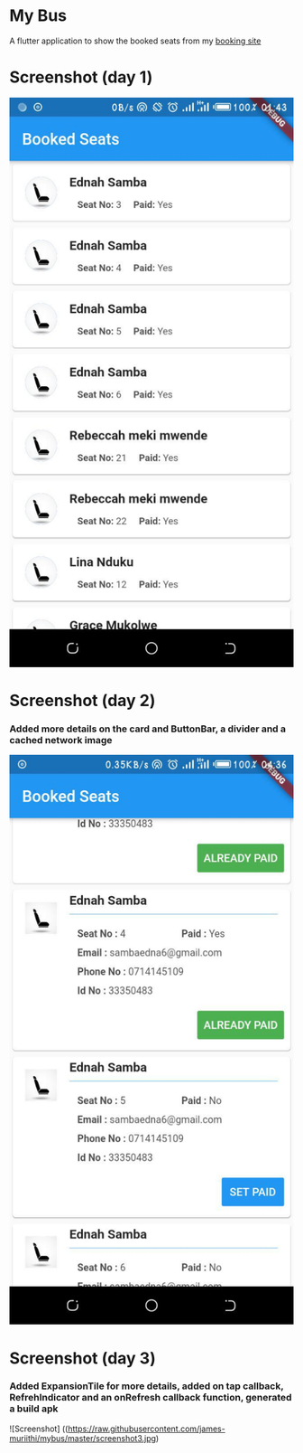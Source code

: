 # My Bus

A  flutter application to show the booked seats from my [booking site](https://james-muriithi.github.io/bus/)

# Screenshot (day 1) 

![Screen Shot](https://raw.githubusercontent.com/james-muriithi/mybus/master/screenshot.jpg)

# Screenshot (day 2) 
### Added more details on the card and ButtonBar, a divider and a cached network image
![Screen Shot](https://raw.githubusercontent.com/james-muriithi/mybus/master/screenshot2.jpg)

# Screenshot (day 3)
### Added ExpansionTile for more details, added on tap callback, RefrehIndicator and an onRefresh callback function, generated a build apk
![Screenshot] ((https://raw.githubusercontent.com/james-muriithi/mybus/master/screenshot3.jpg)